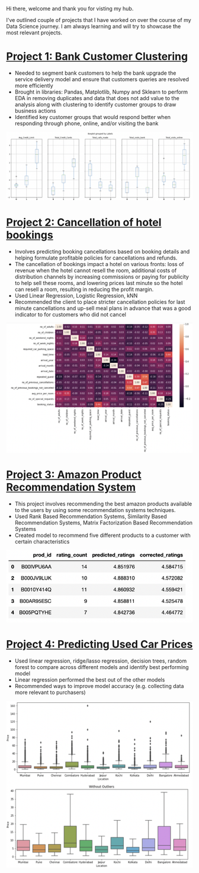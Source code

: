 Hi there, welcome and thank you for visting my hub.

I've outlined couple of projects that I have worked on over the course of my Data Science journey. I am always learning and will try to showcase the most relevant projects. 

# [Project 1: Bank Customer Clustering](https://github.com/arakibit/portfolio/tree/main/Data%20Science/Projects/Bank_CreditCard_Analysis)
* Needed to segment bank customers to help the bank upgrade the service delivery model and ensure that customers queries are resolved more efficiently
* Brought in libraries: Pandas, Matplotlib, Numpy and Sklearn to perform EDA in removing duplicates and data that does not add value to the analysis along with clustering to identify customer groups to draw business actions
* Identified key customer groups that would respond better when responding through phone, online, and/or visiting the bank 

![](images/cluster1.png)



# [Project 2: Cancellation of hotel bookings](https://github.com/arakibit/portfolio/tree/main/Data%20Science/Projects/Predicting_Hotel_Cancellation_Rates)
* Involves predicting booking cancellations based on booking details and helping formulate profitable policies for cancellations and refunds.
* The cancellation of bookings impact a hotel on various fronts: loss of revenue when the hotel cannot resell the room, additional costs of distribution channels by increasing commissions or paying for publicity to help sell these rooms, and lowering prices last minute so the hotel can resell a room, resulting in reducing the profit margin.
* Used Linear Regression, Logistic Regression, kNN
* Recommended the client to place stricter cancellation policies for last minute cancellations and up-sell meal plans in advance that was a good indicator to for customers who did not cancel

![](images/hotelcancel.png)



# [Project 3: Amazon Product Recommendation System](https://github.com/arakibit/portfolio/tree/main/Data%20Science/Projects/Amazon_Recommendation_System)
* This project involves recommending the best amazon products available to the users by using some recommendation systems techniques.
* Used Rank Based Recommendation Systems, Similarity Based Recommendation Systems, Matrix Factorization Based Recommendation Systems
* Created model to recommend five different products to a customer with certain characteristics 

![](images/amznrecc1.png)


# [Project 4: Predicting Used Car Prices](https://github.com/arakibit/portfolio/tree/main/Data%20Science/Projects/Predicting_UsedCar_Prices)
* Used linear regression, ridge/lasso regression, decision trees, random forest to compare across different models and identify best performing model
* Linear regression performed the best out of the other models
* Recommended ways to improve model accuracy (e.g. collecting data more relevant to purchasers)

![](images/usedcar1.png)

